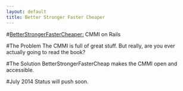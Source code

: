 ```yaml
---
layout: default
title: Better Stronger Faster Cheaper
---
```


#[BetterStrongerFasterCheaper:](http://betterstrongerfastercheaper.org) CMMI on Rails

#The Problem
The CMMI is full of great stuff. But really, are you ever actually going to read the book? 

#The Solution
BetterStrongerFasterCheap makes the CMMI open and accessible. 

#July 2014 Status
will push soon.